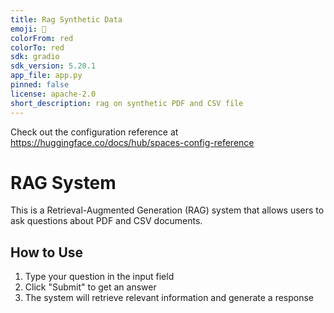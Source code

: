 ```yaml
---
title: Rag Synthetic Data
emoji: 🚀
colorFrom: red
colorTo: red
sdk: gradio
sdk_version: 5.20.1
app_file: app.py
pinned: false
license: apache-2.0
short_description: rag on synthetic PDF and CSV file
---
```


Check out the configuration reference at https://huggingface.co/docs/hub/spaces-config-reference


# RAG System

This is a Retrieval-Augmented Generation (RAG) system that allows users to ask questions about PDF and CSV documents.

## How to Use
1. Type your question in the input field
2. Click "Submit" to get an answer
3. The system will retrieve relevant information and generate a response


